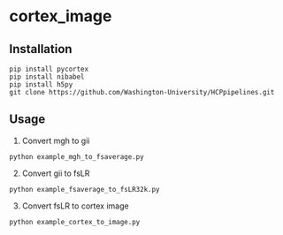 # cortex_image

## Installation

```
pip install pycortex
pip install nibabel
pip install h5py
git clone https://github.com/Washington-University/HCPpipelines.git
```

## Usage

1. Convert mgh to gii
```
python example_mgh_to_fsaverage.py
```

2. Convert gii to fsLR
```
python example_fsaverage_to_fsLR32k.py
```

3. Convert fsLR to cortex image
```
python example_cortex_to_image.py
```

